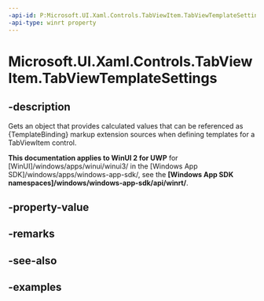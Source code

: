 ```yaml
---
-api-id: P:Microsoft.UI.Xaml.Controls.TabViewItem.TabViewTemplateSettings
-api-type: winrt property
---
```


# Microsoft.UI.Xaml.Controls.TabViewItem.TabViewTemplateSettings

<!--
public Microsoft.UI.Xaml.Controls.TabViewItemTemplateSettings TabViewTemplateSettings { get; }
-->

## -description

Gets an object that provides calculated values that can be referenced as {TemplateBinding} markup extension sources when defining templates for a TabViewItem control.

**This documentation applies to WinUI 2 for UWP** for [WinUI]/windows/apps/winui/winui3/ in the [Windows App SDK]/windows/apps/windows-app-sdk/, see the **[Windows App SDK namespaces]/windows/windows-app-sdk/api/winrt/**.

## -property-value

## -remarks

## -see-also

## -examples

